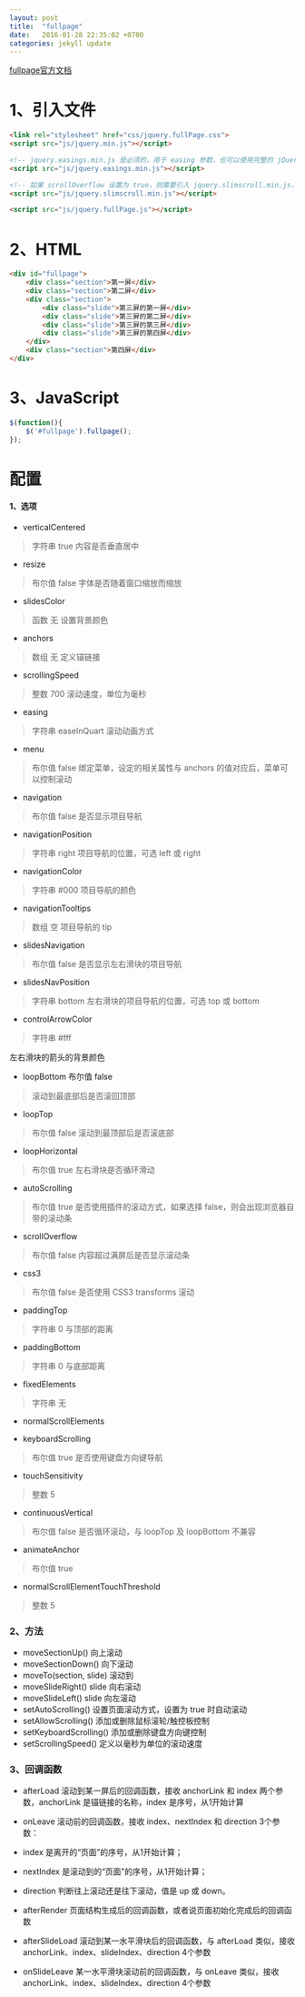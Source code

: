 ```yaml
---
layout: post
title:  "fullpage"
date:   2016-01-28 22:35:02 +0700
categories: jekyll update
---
```


 [fullpage官方文档](https://github.com/alvarotrigo/fullPage.js)




# 1、引入文件

```html
<link rel="stylesheet" href="css/jquery.fullPage.css">
<script src="js/jquery.min.js"></script>

<!-- jquery.easings.min.js 是必须的，用于 easing 参数，也可以使用完整的 jQuery UI 代替 -->
<script src="js/jquery.easings.min.js"></script>

<!-- 如果 scrollOverflow 设置为 true，则需要引入 jquery.slimscroll.min.js，一般情况下不需要 -->
<script src="js/jquery.slimscroll.min.js"></script>

<script src="js/jquery.fullPage.js"></script>
```
# 2、HTML
```HTML
<div id="fullpage">
    <div class="section">第一屏</div>
    <div class="section">第二屏</div>
    <div class="section">
        <div class="slide">第三屏的第一屏</div>
        <div class="slide">第三屏的第二屏</div>
        <div class="slide">第三屏的第三屏</div>
        <div class="slide">第三屏的第四屏</div>
    </div>
    <div class="section">第四屏</div>
</div>
```
# 3、JavaScript

```JavaScript
$(function(){
    $('#fullpage').fullpage();
});
```
# 配置

#### 1、选项

* verticalCentered
>字符串 true 内容是否垂直居中

* resize
>布尔值 false 字体是否随着窗口缩放而缩放

* slidesColor

>函数 无 设置背景颜色

* anchors

>数组 无 定义锚链接

* scrollingSpeed

>整数 700 滚动速度，单位为毫秒

* easing

>字符串 easeInQuart 滚动动画方式

* menu

>布尔值 false 绑定菜单，设定的相关属性与 anchors 的值对应后，菜单可以控制滚动

* navigation

 >布尔值 false 是否显示项目导航

* navigationPosition

>字符串 right 项目导航的位置，可选 left 或 right

* navigationColor

>字符串 #000 项目导航的颜色

* navigationTooltips

>数组 空 项目导航的 tip

* slidesNavigation

>布尔值 false 是否显示左右滑块的项目导航

* slidesNavPosition

>字符串 bottom 左右滑块的项目导航的位置，可选 top 或 bottom

* controlArrowColor

>字符串 #fff

左右滑块的箭头的背景颜色

* loopBottom 布尔值 false

>滚动到最底部后是否滚回顶部

* loopTop

>布尔值 false 滚动到最顶部后是否滚底部

* loopHorizontal

>布尔值 true 左右滑块是否循环滑动

* autoScrolling

>布尔值 true 是否使用插件的滚动方式，如果选择 false，则会出现浏览器自带的滚动条

* scrollOverflow

>布尔值 false 内容超过满屏后是否显示滚动条

* css3

>布尔值 false 是否使用 CSS3 transforms 滚动

* paddingTop


>字符串 0 与顶部的距离

* paddingBottom

>字符串 0 与底部距离

* fixedElements

>字符串 无  

* normalScrollElements  

* keyboardScrolling

>布尔值 true 是否使用键盘方向键导航

* touchSensitivity

>整数 5  

* continuousVertical

>布尔值 false 是否循环滚动，与 loopTop 及 loopBottom 不兼容

* animateAnchor

>布尔值 true  

* normalScrollElementTouchThreshold

>整数 5  

### 2、方法




* moveSectionUp() 向上滚动
* moveSectionDown() 向下滚动
* moveTo(section, slide) 滚动到
* moveSlideRight() slide 向右滚动
* moveSlideLeft() slide 向左滚动
* setAutoScrolling() 设置页面滚动方式，设置为 true 时自动滚动
* setAllowScrolling() 添加或删除鼠标滚轮/触控板控制
* setKeyboardScrolling() 添加或删除键盘方向键控制
* setScrollingSpeed() 定义以毫秒为单位的滚动速度

### 3、回调函数




* afterLoad 滚动到某一屏后的回调函数，接收 anchorLink 和 index 两个参数，anchorLink 是锚链接的名称，index 是序号，从1开始计算
* onLeave 滚动前的回调函数，接收 index、nextIndex 和 direction 3个参数：
* index 是离开的“页面”的序号，从1开始计算；

* nextIndex 是滚动到的“页面”的序号，从1开始计算；

* direction 判断往上滚动还是往下滚动，值是 up 或 down。

* afterRender 页面结构生成后的回调函数，或者说页面初始化完成后的回调函数
* afterSlideLoad 滚动到某一水平滑块后的回调函数，与 afterLoad 类似，接收 anchorLink、index、slideIndex、direction 4个参数
* onSlideLeave 某一水平滑块滚动前的回调函数，与 onLeave 类似，接收 anchorLink、index、slideIndex、direction 4个参数
